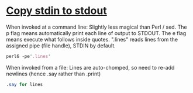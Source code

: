 [1]: https://rosettacode.org/wiki/Copy_stdin_to_stdout

# [Copy stdin to stdout][1]

When invoked at a command line: Slightly less magical than Perl / sed. The p flag means automatically print each line of output to STDOUT. The e flag means execute what follows inside quotes. ".lines" reads lines from the assigned pipe (file handle), STDIN by default.

```perl
perl6 -pe'.lines'
```


When invoked from a file: Lines are auto-chomped, so need to re-add newlines (hence .say rather than .print)

```perl
.say for lines
```